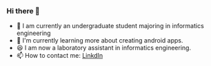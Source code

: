 ### Hi there 👋

- 🔭 I am currently an undergraduate student majoring in informatics engineering
- 🌱 I'm currently learning more about creating android apps.
- 😆 I am now a laboratory assistant in informatics engineering.
- 📫 How to contact me: [LinkdIn](https://www.linkedin.com/in/haikal-abizar-6689a722b/)
<!--
**abizarhaikal/abizarhaikal** is a ✨ _special_ ✨ repository because its `README.md` (this file) appears on your GitHub profile.

Here are some ideas to get you started:

- 🔭 I’m currently working on ...
- 🌱 I’m currently learning ...
- 👯 I’m looking to collaborate on ...
- 🤔 I’m looking for help with ...
- 💬 Ask me about ...
- 📫 How to reach me: ...
- 😄 Pronouns: ...
- ⚡ Fun fact: ...
-->
